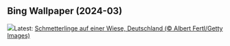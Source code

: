 ## Bing Wallpaper (2024-03)
![](https://www.bing.com/th?id=OHR.Schmetterlingswiese_DE-DE0613438088_UHD.jpg&w=1000)Latest: [Schmetterlinge auf einer Wiese, Deutschland (© Albert Fertl/Getty Images)](https://www.bing.com/th?id=OHR.Schmetterlingswiese_DE-DE0613438088_UHD.jpg)